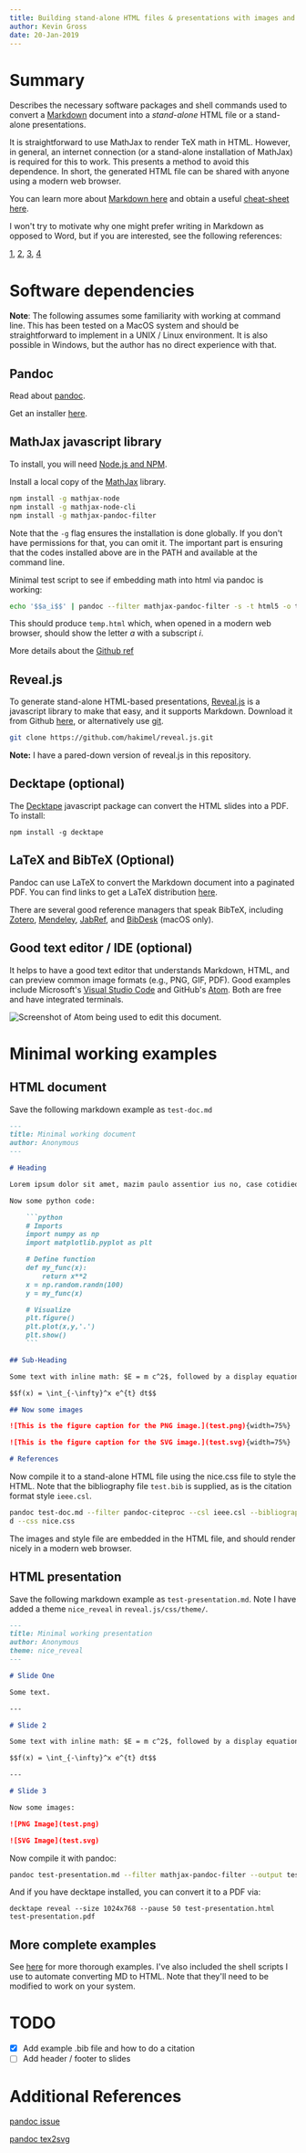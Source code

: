 ```yaml
---
title: Building stand-alone HTML files & presentations with images and math using pandoc, MathJax, and reveal.js
author: Kevin Gross
date: 20-Jan-2019
---
```


# Summary

Describes the necessary software packages and shell commands used to convert a [Markdown][1] document into a *stand-alone* HTML file or a stand-alone presentations.

It is straightforward to use MathJax to render TeX math in HTML. However, in general, an internet connection (or a stand-alone installation of MathJax) is required for this to work. This presents a method to avoid this dependence. In short, the generated HTML file can be shared with anyone using a modern web browser.

You can learn more about [Markdown here][2] and obtain a useful [cheat-sheet here][3].

[1]: https://en.wikipedia.org/wiki/Markdown
[2]: https://www.markdownguide.org
[3]: https://guides.github.com/pdfs/markdown-cheatsheet-online.pdf

I won't try to motivate why one might prefer writing in Markdown as opposed to Word, but if you are interested, see the following references:

[1](http://plain-text.co), [2](http://u.arizona.edu/~selisker/post/workflow/), [3](https://blog.kdheepak.com/writing-papers-with-markdown.html), [4](https://raphaelkabo.com/blog/posts/markdown-to-word/)

# Software dependencies

**Note**: The following assumes some familiarity with working at command line. This has been tested on a MacOS system and should be straightforward to implement in a UNIX / Linux environment. It is also possible in Windows, but the author has no direct experience with that.

## Pandoc

Read about [pandoc](https://pandoc.org).

Get an installer [here](https://github.com/jgm/pandoc/releases).

## MathJax javascript library

To install, you will need [Node.js and NPM](https://nodejs.org/en/).

Install a local copy of the [MathJax](https://www.mathjax.org) library.

```bash
npm install -g mathjax-node
npm install -g mathjax-node-cli
npm install -g mathjax-pandoc-filter
```

Note that the `-g` flag ensures the installation is done globally. If you don't have permissions for that, you can omit it. The important part is ensuring that the codes installed above are in the PATH and available at the command line.

Minimal test script to see if embedding math into html via pandoc is working:

```bash
echo '$$a_i$$' | pandoc --filter mathjax-pandoc-filter -s -t html5 -o temp.html
```

This should produce `temp.html` which, when opened in a modern web browser, should show the letter *a* with a subscript *i*.

More details about the [Github ref](https://github.com/lierdakil/mathjax-pandoc-filter)

## Reveal.js

To generate stand-alone HTML-based presentations, [Reveal.js](https://revealjs.com/) is a javascript library to make that easy, and it supports Markdown. Download it from Github [here][dl], or alternatively use [git](https://git-scm.com).

```bash
git clone https://github.com/hakimel/reveal.js.git
```

[dl]: https://github.com/hakimel/reveal.js/releases/

**Note:** I have a pared-down version of reveal.js in this repository.

## Decktape (optional)

The [Decktape][dt] javascript package can convert the HTML slides into a PDF. To install:

```
npm install -g decktape
```

[dt]: https://github.com/astefanutti/decktape

## LaTeX and BibTeX (Optional)

Pandoc can use LaTeX to convert the Markdown document into a paginated PDF. You can find links to get a LaTeX distribution [here](https://www.latex-project.org/get/#tex-distributions).

There are several good reference managers that speak BibTeX, including [Zotero][z], [Mendeley][m], [JabRef][j], and [BibDesk][b] (macOS only).

[z]: https://www.zotero.org
[m]: https://www.mendeley.com/
[j]: http://www.jabref.org
[b]: https://bibdesk.sourceforge.io

## Good text editor / IDE (optional)

It helps to have a good text editor that understands Markdown, HTML, and can preview common image formats (e.g., PNG, GIF, PDF). Good examples include Microsoft's [Visual Studio Code][vsc] and GitHub's [Atom](https://atom.io). Both are free and have integrated terminals.

![Screenshot of Atom being used to edit this document.](Editor.png)

[vsc]: https://code.visualstudio.com

# Minimal working examples

## HTML document

Save the following markdown example as `test-doc.md`

```markdown
---
title: Minimal working document
author: Anonymous
---

# Heading

Lorem ipsum dolor sit amet, mazim paulo assentior ius no, case cotidieque repudiandae ex sed. Munere nullam ei eum, fierent deleniti usu ut. Pro putant persius facilisi ea, nam ad aperiri consectetuer. At quem iusto mucius pro, eos in tantas adipisci. Eos mazim praesent eu, sea cu wisi insolens democritum. Veritus sapientem conclusionemque eam ne, ea ius dolores probatus recteque, ad nam amet enim nonumes [@MartinJA-2017].

Now some python code:

	```python
	# Imports
	import numpy as np
	import matplotlib.pyplot as plt

	# Define function
	def my_func(x):
		return x**2
	x = np.random.randn(100)
	y = my_func(x)

	# Visualize
	plt.figure()
	plt.plot(x,y,'.')
	plt.show()
	```

## Sub-Heading

Some text with inline math: $E = m c^2$, followed by a display equation.

$$f(x) = \int_{-\infty}^x e^{t} dt$$

## Now some images

![This is the figure caption for the PNG image.](test.png){width=75%}

![This is the figure caption for the SVG image.](test.svg){width=75%}

# References

```

Now compile it to a stand-alone HTML file using the nice.css file to style the HTML. Note that the bibliography file `test.bib` is supplied, as is the citation format style `ieee.csl`.

```bash
pandoc test-doc.md --filter pandoc-citeproc --csl ieee.csl --bibliography test.bib --filter mathjax-pandoc-filter --output test-doc.html --to html5 --from markdown --standalone --self-containe
d --css nice.css
```

The images and style file are embedded in the HTML file, and should render nicely in a modern web browser.

## HTML presentation

Save the following markdown example as `test-presentation.md`. Note I have added a theme `nice_reveal` in `reveal.js/css/theme/`.

```markdown
---
title: Minimal working presentation
author: Anonymous
theme: nice_reveal
---

# Slide One

Some text.

---

# Slide 2

Some text with inline math: $E = m c^2$, followed by a display equation.

$$f(x) = \int_{-\infty}^x e^{t} dt$$

---

# Slide 3

Now some images:

![PNG Image](test.png)

![SVG Image](test.svg)
```

Now compile it with pandoc:

```bash
pandoc test-presentation.md --filter mathjax-pandoc-filter --output test-presentation.html --to html5 --from markdown --standalone --self-contained -t revealjs -V revealjs-url=./reveal.js/
```

And if you have decktape installed, you can convert it to a PDF via:

```
decktape reveal --size 1024x768 --pause 50 test-presentation.html test-presentation.pdf
```

## More complete examples

See [here](./example/) for more thorough examples. I've also included the shell scripts I use to automate converting MD to HTML. Note that they'll need to be modified to work on your system.

# TODO
- [x] Add example .bib file and how to do a citation
- [ ] Add header / footer to slides

# Additional References

[pandoc issue](https://github.com/jgm/pandoc/issues/3153)

[pandoc tex2svg](https://github.com/jgm/pandoc-tex2svg)
